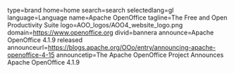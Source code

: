 type=brand
home=home
search=search
selectedlang=gl
language=Language
name=Apache OpenOffice
tagline=The Free and Open Productivity Suite
logo=AOO_logos/AOO4_website_logo.png
domain=https://www.openoffice.org
divid=bannera
announce=Apache OpenOffice 4.1.9 released
announceurl=https://blogs.apache.org/OOo/entry/announcing-apache-openoffice-4-15
announcetip=The Apache OpenOffice Project Announces Apache OpenOffice 4.1.9
~~~~~~

